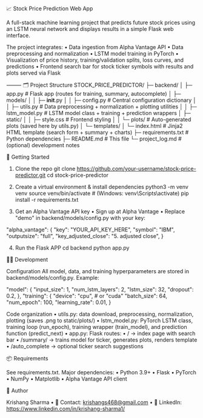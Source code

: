📈 Stock Price Prediction Web App

A full-stack machine learning project that predicts future stock prices using an LSTM neural network and displays results in a simple Flask web interface.

The project integrates:
	•	Data ingestion from Alpha Vantage API
	•	Data preprocessing and normalization
	•	LSTM model training in PyTorch
	•	Visualization of price history, training/validation splits, loss curves, and predictions
	•	Frontend search bar for stock ticker symbols with results and plots served via Flask

⸻
🗂 Project Structure
STOCK_PRICE_PREDICTOR/
├─ backend/
│  ├─ app.py                # Flask app (routes for training, summary, autocomplete)
│  ├─ models/
│  │  ├─ __init__.py
│  │  ├─ config.py          # Central configuration dictionary
│  │  ├─ utils.py           # Data preprocessing + normalization + plotting utilities
│  │  ├─ lstm_model.py      # LSTM model class + training + prediction wrappers
│  ├─ static/
│  │  ├─ style.css          # Frontend styling
│  │  └─ plots/             # Auto-generated plots (saved here by utils.py)
│  └─ templates/
│     └─ index.html         # Jinja2 HTML template (search form + summary + charts)
├─ requirements.txt          # Python dependencies
├─ README.md                 # This file
└─ project_log.md            # (optional) development notes

🚀 Getting Started
1. Clone the repo
git clone https://github.com/your-username/stock-price-predictor.git
cd stock-price-predictor

2. Create a virtual environment & install dependencies
python3 -m venv venv
source venv/bin/activate   # (Windows: venv\Scripts\activate)
pip install -r requirements.txt

3. Get an Alpha Vantage API key
	•	Sign up at Alpha Vantage
	•	Replace "demo" in backend/models/config.py with your key:

"alpha_vantage": {
    "key": "YOUR_API_KEY_HERE",
    "symbol": "IBM",
    "outputsize": "full",
    "key_adjusted_close": "5. adjusted close",
}

4. Run the Flask APP
cd backend
python app.py

🧑‍💻 Development

Configuration
All model, data, and training hyperparameters are stored in backend/models/config.py. Example:

"model": {
    "input_size": 1,
    "num_lstm_layers": 2,
    "lstm_size": 32,
    "dropout": 0.2,
},
"training": {
    "device": "cpu",  # or "cuda"
    "batch_size": 64,
    "num_epoch": 100,
    "learning_rate": 0.01,
}

Code organization
	•	utils.py: data download, preprocessing, normalization, plotting (saves .png to static/plots/)
	•	lstm_model.py: PyTorch LSTM class, training loop (run_epoch), training wrapper (train_model), and prediction function (predict_next)
	•	app.py: Flask routes:
	•	/ → index page with search bar
	•	/summary/<ticker> → trains model for ticker, generates plots, renders template
	•	/auto_complete → optional ticker search suggestions


 📦 Requirements

See requirements.txt. Major dependencies:
	•	Python 3.9+
	•	Flask
	•	PyTorch
	•	NumPy
	•	Matplotlib
	•	Alpha Vantage API client


👤 Author

Krishang Sharma
	•	📧 Contact: krishangs468@gmail.com
	•	💼 LinkedIn: https://www.linkedin.com/in/krishang-sharma1/
 









